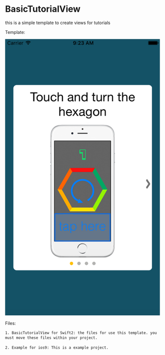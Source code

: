 # BasicTutorialView
this is a simple template to create views for tutorials

Template:

![alt tag](image_example/modelOne.png)


Files:

    1. BasicTutorialView for Swift2: the files for use this template. you must move these files within your project.

    2. Example for ios9: This is a example project.

